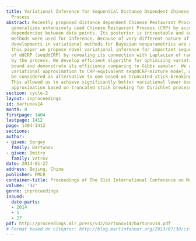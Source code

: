 ```yaml
---
title: Variational Inference for Sequential Distance Dependent Chinese Restaurant
  Process
abstract: Recently proposed distance dependent Chinese Restaurant Process (ddCRP)
  generalizes extensively used Chinese Restaurant Process (CRP) by accounting for
  dependencies between data points. Its posterior is intractable and so far only MCMC
  methods were used for inference. Because of very different nature of ddCRP no prior
  developments in variational methods for Bayesian nonparametrics are appliable. In
  this paper we propose novel variational inference for important sequential case
  of ddCRP (seqddCRP) by revealing its connection with Laplacian of random graph constructed
  by the process. We develop efficient algorithm for optimizing variational lower
  bound and demonstrate its efficiency comparing to Gibbs sampler. We also apply our
  variational approximation to CRP-equivalent seqddCRP-mixture model, where it could
  be considered as alternative to one based on truncated stick-breaking representation.
  This allowed us to achieve significantly better variational lower bound than variational
  approximation based on truncated stick breaking for Dirichlet process.
section: cycle-2
layout: inproceedings
id: bartunov14
month: 0
firstpage: 1404
lastpage: 1412
page: 1404-1412
sections: 
author:
- given: Sergey
  family: Bartunov
- given: Dmitry
  family: Vetrov
date: 2014-01-27
address: Bejing, China
publisher: PMLR
container-title: Proceedings of The 31st International Conference on Machine Learning
volume: '32'
genre: inproceedings
issued:
  date-parts:
  - 2014
  - 1
  - 27
pdf: http://proceedings.mlr.press/v32/bartunov14/bartunov14.pdf
# Format based on citeproc: http://blog.martinfenner.org/2013/07/30/citeproc-yaml-for-bibliographies/
---
```

